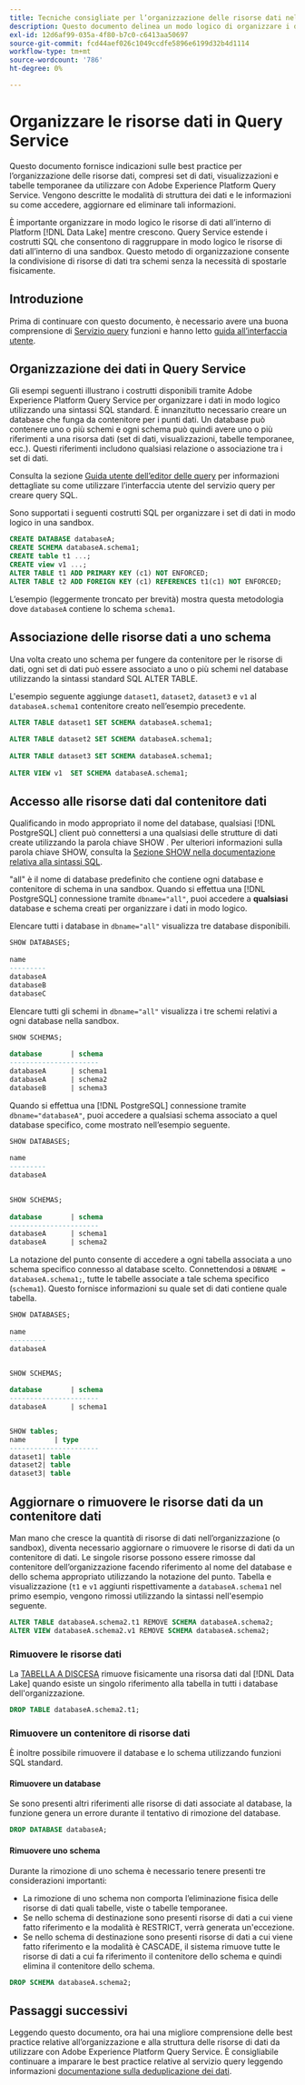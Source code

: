 ```yaml
---
title: Tecniche consigliate per l’organizzazione delle risorse dati nel servizio query
description: Questo documento delinea un modo logico di organizzare i dati per facilitarne l’utilizzo con Query Service.
exl-id: 12d6af99-035a-4f80-b7c0-c6413aa50697
source-git-commit: fcd44aef026c1049ccdfe5896e6199d32b4d1114
workflow-type: tm+mt
source-wordcount: '786'
ht-degree: 0%

---
```


# Organizzare le risorse dati in Query Service

Questo documento fornisce indicazioni sulle best practice per l’organizzazione delle risorse dati, compresi set di dati, visualizzazioni e tabelle temporanee da utilizzare con Adobe Experience Platform Query Service. Vengono descritte le modalità di struttura dei dati e le informazioni su come accedere, aggiornare ed eliminare tali informazioni.

È importante organizzare in modo logico le risorse di dati all’interno di Platform [!DNL Data Lake] mentre crescono. Query Service estende i costrutti SQL che consentono di raggruppare in modo logico le risorse di dati all’interno di una sandbox. Questo metodo di organizzazione consente la condivisione di risorse di dati tra schemi senza la necessità di spostarle fisicamente.

## Introduzione

Prima di continuare con questo documento, è necessario avere una buona comprensione di [Servizio query](../home.md) funzioni e hanno letto [guida all’interfaccia utente](../ui/user-guide.md).

## Organizzazione dei dati in Query Service

Gli esempi seguenti illustrano i costrutti disponibili tramite Adobe Experience Platform Query Service per organizzare i dati in modo logico utilizzando una sintassi SQL standard. È innanzitutto necessario creare un database che funga da contenitore per i punti dati. Un database può contenere uno o più schemi e ogni schema può quindi avere uno o più riferimenti a una risorsa dati (set di dati, visualizzazioni, tabelle temporanee, ecc.). Questi riferimenti includono qualsiasi relazione o associazione tra i set di dati.

Consulta la sezione [Guida utente dell’editor delle query](../ui/user-guide.md) per informazioni dettagliate su come utilizzare l’interfaccia utente del servizio query per creare query SQL.

Sono supportati i seguenti costrutti SQL per organizzare i set di dati in modo logico in una sandbox.

```SQL
CREATE DATABASE databaseA;
CREATE SCHEMA databaseA.schema1;
CREATE table t1 ...;
CREATE view v1 ...;
ALTER TABLE t1 ADD PRIMARY KEY (c1) NOT ENFORCED;
ALTER TABLE t2 ADD FOREIGN KEY (c1) REFERENCES t1(c1) NOT ENFORCED;
```

L’esempio (leggermente troncato per brevità) mostra questa metodologia dove `databaseA` contiene lo schema `schema1`.

## Associazione delle risorse dati a uno schema

Una volta creato uno schema per fungere da contenitore per le risorse di dati, ogni set di dati può essere associato a uno o più schemi nel database utilizzando la sintassi standard SQL ALTER TABLE.

L&#39;esempio seguente aggiunge `dataset1`, `dataset2`, `dataset3` e `v1` al `databaseA.schema1` contenitore creato nell’esempio precedente.

```SQL
ALTER TABLE dataset1 SET SCHEMA databaseA.schema1;
 
ALTER TABLE dataset2 SET SCHEMA databaseA.schema1;
 
ALTER TABLE dataset3 SET SCHEMA databaseA.schema1;
 
ALTER VIEW v1  SET SCHEMA databaseA.schema1;
```

## Accesso alle risorse dati dal contenitore dati

Qualificando in modo appropriato il nome del database, qualsiasi [!DNL PostgreSQL] client può connettersi a una qualsiasi delle strutture di dati create utilizzando la parola chiave SHOW . Per ulteriori informazioni sulla parola chiave SHOW, consulta la [Sezione SHOW nella documentazione relativa alla sintassi SQL](../sql/syntax.md#show).

&quot;all&quot; è il nome di database predefinito che contiene ogni database e contenitore di schema in una sandbox. Quando si effettua una [!DNL PostgreSQL] connessione tramite `dbname="all"`, puoi accedere a **qualsiasi** database e schema creati per organizzare i dati in modo logico.

Elencare tutti i database in `dbname="all"` visualizza tre database disponibili.

```sql
SHOW DATABASES;
  
name     
---------
databaseA
databaseB
databaseC
```

Elencare tutti gli schemi in `dbname="all"` visualizza i tre schemi relativi a ogni database nella sandbox.

```SQL
SHOW SCHEMAS;
  
database       | schema
----------------------
databaseA      | schema1
databaseA      | schema2
databaseB      | schema3
```

Quando si effettua una [!DNL PostgreSQL] connessione tramite `dbname="databaseA"`, puoi accedere a qualsiasi schema associato a quel database specifico, come mostrato nell’esempio seguente.

```sql
SHOW DATABASES;
  
name     
---------
databaseA
 

SHOW SCHEMAS;
  
database       | schema
----------------------
databaseA      | schema1
databaseA      | schema2
```

La notazione del punto consente di accedere a ogni tabella associata a uno schema specifico connesso al database scelto. Connettendosi a `DBNAME = databaseA.schema1;`, tutte le tabelle associate a tale schema specifico (`schema1`). Questo fornisce informazioni su quale set di dati contiene quale tabella.

```sql
SHOW DATABASES;
  
name     
---------
databaseA


SHOW SCHEMAS;
  
database       | schema
----------------------
databaseA      | schema1


SHOW tables;
name       | type
----------------------
dataset1| table
dataset2| table
dataset3| table
```

## Aggiornare o rimuovere le risorse dati da un contenitore dati

Man mano che cresce la quantità di risorse di dati nell’organizzazione (o sandbox), diventa necessario aggiornare o rimuovere le risorse di dati da un contenitore di dati. Le singole risorse possono essere rimosse dal contenitore dell’organizzazione facendo riferimento al nome del database e dello schema appropriato utilizzando la notazione del punto. Tabella e visualizzazione (`t1` e `v1` aggiunti rispettivamente a `databaseA.schema1` nel primo esempio, vengono rimossi utilizzando la sintassi nell&#39;esempio seguente.

```sql
ALTER TABLE databaseA.schema2.t1 REMOVE SCHEMA databaseA.schema2;
ALTER VIEW databaseA.schema2.v1 REMOVE SCHEMA databaseA.schema2;
```

### Rimuovere le risorse dati

La [TABELLA A DISCESA](../sql/syntax.md#drop-table) rimuove fisicamente una risorsa dati dal [!DNL Data Lake] quando esiste un singolo riferimento alla tabella in tutti i database dell&#39;organizzazione.

```sql
DROP TABLE databaseA.schema2.t1;
```

### Rimuovere un contenitore di risorse dati

È inoltre possibile rimuovere il database e lo schema utilizzando funzioni SQL standard.

#### Rimuovere un database

Se sono presenti altri riferimenti alle risorse di dati associate al database, la funzione genera un errore durante il tentativo di rimozione del database.

```sql
DROP DATABASE databaseA;
```

#### Rimuovere uno schema

Durante la rimozione di uno schema è necessario tenere presenti tre considerazioni importanti:

- La rimozione di uno schema non comporta l’eliminazione fisica delle risorse di dati quali tabelle, viste o tabelle temporanee.
- Se nello schema di destinazione sono presenti risorse di dati a cui viene fatto riferimento e la modalità è RESTRICT, verrà generata un&#39;eccezione.
- Se nello schema di destinazione sono presenti risorse di dati a cui viene fatto riferimento e la modalità è CASCADE, il sistema rimuove tutte le risorse di dati a cui fa riferimento il contenitore dello schema e quindi elimina il contenitore dello schema.

```sql
DROP SCHEMA databaseA.schema2;
```

## Passaggi successivi

Leggendo questo documento, ora hai una migliore comprensione delle best practice relative all’organizzazione e alla struttura delle risorse di dati da utilizzare con Adobe Experience Platform Query Service. È consigliabile continuare a imparare le best practice relative al servizio query leggendo informazioni [documentazione sulla deduplicazione dei dati](../essential-concepts/deduplication.md).
